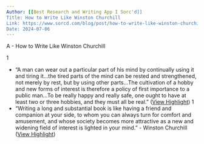 ```yaml
---
Author: [[Best Research and Writing App I Sorc'd]]
Title: How to Write Like Winston Churchill
Link: https://www.sorcd.com/blog/post/how-to-write-like-winston-churchill
Date: 2024-07-06
---
```

A - How to Write Like Winston Churchill

1
- “A man can wear out a particular part of his mind by continually using it and tiring it…the tired parts of the mind can be rested and strengthened, not merely by rest, but by using other parts...The cultivation of a hobby and new forms of interest is therefore a policy of first importance to a public man…To be really happy and really safe, one ought to have at least two or three hobbies, and they must all be real.” ([View Highlight](https://read.readwise.io/read/01grhdcbnwsd631x6w7pmas3mb))
1
- “Writing a long and substantial book is like having a friend and companion at your side, to whom you can always turn for comfort and amusement, and whose society becomes more attractive as a new and widening field of interest is lighted in your mind.” - Winston Churchill ([View Highlight](https://read.readwise.io/read/01grhdg90btmwnvrsq3h3kgvr5))
